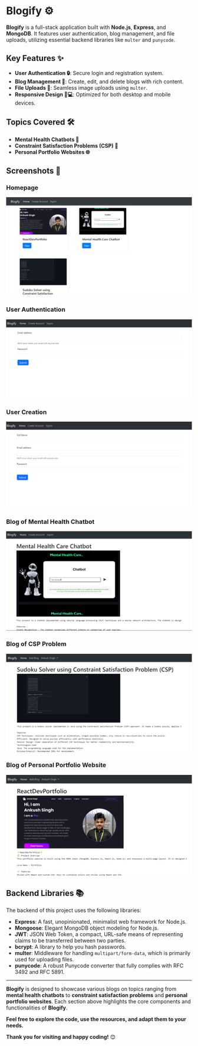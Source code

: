 # Blogify ⚙️

**Blogify** is a full-stack application built with **Node.js**, **Express**, and **MongoDB**. It features user authentication, blog management, and file uploads, utilizing essential backend libraries like `multer` and `punycode`.

## Key Features ✨

- **User Authentication 🔒**: Secure login and registration system.
- **Blog Management 📝**: Create, edit, and delete blogs with rich content.
- **File Uploads 📁**: Seamless image uploads using `multer`.
- **Responsive Design 📱💻**: Optimized for both desktop and mobile devices.

## Topics Covered 🛠️

- **Mental Health Chatbots 🧠**
- **Constraint Satisfaction Problems (CSP) 🧩**
- **Personal Portfolio Websites 🌐**

## Screenshots 📸

### Homepage
![Homepage](https://github.com/Ash0508/Blogify/blob/main/public/images/Homepage.png)

### User Authentication
![User Authentication](https://github.com/Ash0508/Blogify/blob/main/public/images/Authentication_User.png)

### User Creation
![User Creation](https://github.com/Ash0508/Blogify/blob/main/public/images/Creation_of_User.png)

### Blog of Mental Health Chatbot
![Mental Health Chatbot](https://github.com/Ash0508/Blogify/blob/main/public/images/Mental_health_blog.png)

### Blog of CSP Problem
![CSP Problem](https://github.com/Ash0508/Blogify/blob/main/public/images/CSP_Blog.png)

### Blog of Personal Portfolio Website
![Personal Portfolio Website](https://github.com/Ash0508/Blogify/blob/main/public/images/React_dev.png)

## Backend Libraries 📚

The backend of this project uses the following libraries:

- **Express**: A fast, unopinionated, minimalist web framework for Node.js.
- **Mongoose**: Elegant MongoDB object modeling for Node.js.
- **JWT**: JSON Web Token, a compact, URL-safe means of representing claims to be transferred between two parties.
- **bcrypt**: A library to help you hash passwords.
- **multer**: Middleware for handling `multipart/form-data`, which is primarily used for uploading files.
- **punycode**: A robust Punycode converter that fully complies with RFC 3492 and RFC 5891.

---

**Blogify** is designed to showcase various blogs on topics ranging from **mental health chatbots** to **constraint satisfaction problems** and **personal portfolio websites**. Each section above highlights the core components and functionalities of **Blogify**.

**Feel free to explore the code, use the resources, and adapt them to your needs.**

**Thank you for visiting and happy coding!** 😊
